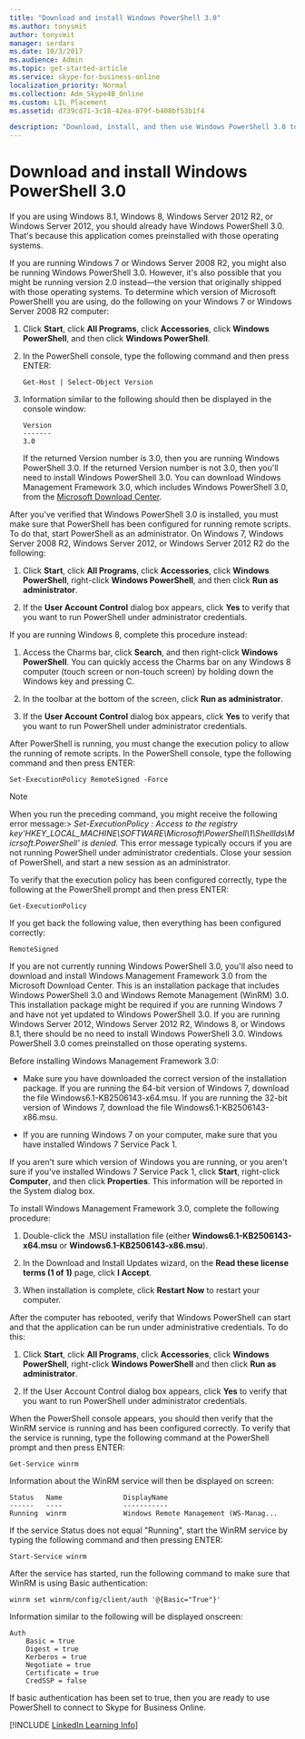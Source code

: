 ```yaml
---
title: "Download and install Windows PowerShell 3.0"
ms.author: tonysmit
author: tonysmit
manager: serdars
ms.date: 10/3/2017
ms.audience: Admin
ms.topic: get-started-article
ms.service: skype-for-business-online
localization_priority: Normal
ms.collection: Adm_Skype4B_Online
ms.custom: LIL_Placement
ms.assetid: d739cd71-3c18-42ea-879f-b408bf53b1f4

description: "Download, install, and then use Windows PowerShell 3.0 to create a remote PowerShell session that connects to Skype for Business Online."
---
```


# Download and install Windows PowerShell 3.0

If you are using Windows 8.1, Windows 8, Windows Server 2012 R2, or Windows Server 2012, you should already have Windows PowerShell 3.0. That's because this application comes preinstalled with those operating systems. 
  
If you are running Windows 7 or Windows Server 2008 R2, you might also be running Windows PowerShell 3.0. However, it's also possible that you might be running version 2.0 instead—the version that originally shipped with those operating systems. To determine which version of Microsoft PowerShelll you are using, do the following on your Windows 7 or Windows Server 2008 R2 computer:
  
1. Click **Start**, click **All Programs**, click **Accessories**, click **Windows PowerShell**, and then click **Windows PowerShell**.
    
2. In the PowerShell console, type the following command and then press ENTER:
    
    ```
   Get-Host | Select-Object Version
   ```

3. Information similar to the following should then be displayed in the console window:
    
    ```
    Version
    -------
    3.0
    ```

    If the returned Version number is 3.0, then you are running Windows PowerShell 3.0. If the returned Version number is not 3.0, then you'll need to install Windows PowerShell 3.0. You can download Windows Management Framework 3.0, which includes Windows PowerShell 3.0, from the [Microsoft Download Center](https://www.microsoft.com/en-us/download/details.aspx?id=34595).
  
After you've verified that Windows PowerShell 3.0 is installed, you must make sure that PowerShell has been configured for running remote scripts. To do that, start PowerShell as an administrator. On Windows 7, Windows Server 2008 R2, Windows Server 2012, or Windows Server 2012 R2 do the following:
  
1. Click **Start**, click **All Programs**, click **Accessories**, click **Windows PowerShell**, right-click **Windows PowerShell**, and then click **Run as administrator**.
    
2. If the **User Account Control** dialog box appears, click **Yes** to verify that you want to run PowerShell under administrator credentials.
    
If you are running Windows 8, complete this procedure instead:
  
1. Access the Charms bar, click **Search**, and then right-click **Windows PowerShell**. You can quickly access the Charms bar on any Windows 8 computer (touch screen or non-touch screen) by holding down the Windows key and pressing C.
    
2. In the toolbar at the bottom of the screen, click **Run as administrator**.
    
3. If the **User Account Control** dialog box appears, click **Yes** to verify that you want to run PowerShell under administrator credentials.
    
After PowerShell is running, you must change the execution policy to allow the running of remote scripts. In the PowerShell console, type the following command and then press ENTER:
```
Set-ExecutionPolicy RemoteSigned -Force
```
> [!NOTE]
>  When you run the preceding command, you might receive the following error message:> *Set-ExecutionPolicy : Access to the registry key'HKEY_LOCAL_MACHINE\\SOFTWARE\\Microsoft\\PowerShell\\1\\ShellIds\\Micrsoft.PowerShell' is denied.* This error message typically occurs if you are not running PowerShell under administrator credentials. Close your session of PowerShell, and start a new session as an administrator. 
  
To verify that the execution policy has been configured correctly, type the following at the PowerShell prompt and then press ENTER:
  
```
Get-ExecutionPolicy
```

If you get back the following value, then everything has been configured correctly:
  
```
RemoteSigned
```

If you are not currently running Windows PowerShell 3.0, you'll also need to download and install Windows Management Framework 3.0 from the Microsoft Download Center. This is an installation package that includes Windows PowerShell 3.0 and Windows Remote Management (WinRM) 3.0. This installation package might be required if you are running Windows 7 and have not yet updated to Windows PowerShell 3.0. If you are running Windows Server 2012, Windows Server 2012 R2, Windows 8, or Windows 8.1, there should be no need to install Windows PowerShell 3.0. Windows PowerShell 3.0 comes preinstalled on those operating systems.
  
Before installing Windows Management Framework 3.0:
  
- Make sure you have downloaded the correct version of the installation package. If you are running the 64-bit version of Windows 7, download the file Windows6.1-KB2506143-x64.msu. If you are running the 32-bit version of Windows 7, download the file Windows6.1-KB2506143-x86.msu.
    
- If you are running Windows 7 on your computer, make sure that you have installed Windows 7 Service Pack 1.
    
If you aren't sure which version of Windows you are running, or you aren't sure if you've installed Windows 7 Service Pack 1, click **Start**, right-click **Computer**, and then click **Properties**. This information will be reported in the System dialog box.
  
To install Windows Management Framework 3.0, complete the following procedure:
  
1. Double-click the .MSU installation file (either **Windows6.1-KB2506143-x64.msu** or **Windows6.1-KB2506143-x86.msu**).
    
2. In the Download and Install Updates wizard, on the **Read these license terms (1 of 1)** page, click **I Accept**.
    
3. When installation is complete, click **Restart Now** to restart your computer.
    
After the computer has rebooted, verify that Windows PowerShell can start and that the application can be run under administrative credentials. To do this:
  
1. Click **Start**, click **All Programs**, click **Accessories**, click **Windows PowerShell**, right-click **Windows PowerShell** and then click **Run as administrator**.
    
2. If the User Account Control dialog box appears, click **Yes** to verify that you want to run PowerShell under administrator credentials.
    
When the PowerShell console appears, you should then verify that the WinRM service is running and has been configured correctly. To verify that the service is running, type the following command at the PowerShell prompt and then press ENTER:
  
```
Get-Service winrm
```

Information about the WinRM service will then be displayed on screen:
  
```
Status   Name               DisplayName
------   ----               -----------
Running  winrm              Windows Remote Management (WS-Manag...
```

If the service Status does not equal "Running", start the WinRM service by typing the following command and then pressing ENTER:
  
```
Start-Service winrm
```

After the service has started, run the following command to make sure that WinRM is using Basic authentication:
  
```
winrm set winrm/config/client/auth '@{Basic="True"}'
```

Information similar to the following will be displayed onscreen:
  
```
Auth
    Basic = true
    Digest = true
    Kerberos = true
    Negotiate = true
    Certificate = true
    CredSSP = false
```

If basic authentication has been set to true, then you are ready to use PowerShell to connect to Skype for Business Online.
  
[!INCLUDE [LinkedIn Learning Info](../common/office/linkedin-learning-info.md)]
   


